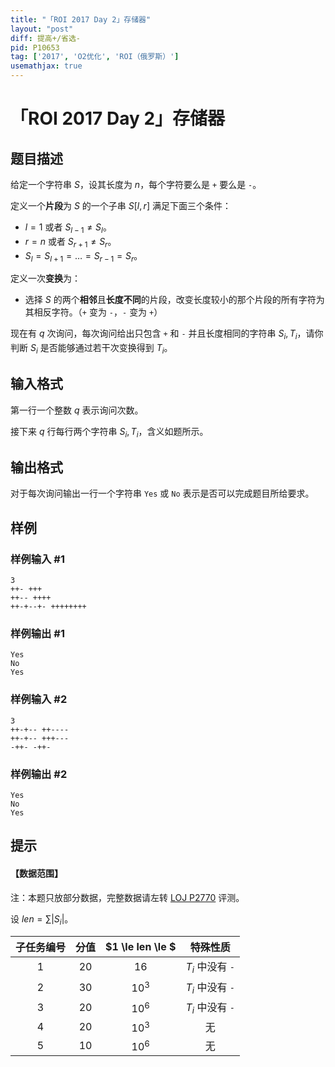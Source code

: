 ```yaml
---
title: "「ROI 2017 Day 2」存储器"
layout: "post"
diff: 提高+/省选-
pid: P10653
tag: ['2017', 'O2优化', 'ROI（俄罗斯）']
usemathjax: true
---
```


# 「ROI 2017 Day 2」存储器
## 题目描述

给定一个字符串 $S$，设其长度为 $n$，每个字符要么是 `+` 要么是 `-`。

定义一个**片段**为 $S$ 的一个子串 $S[l,r]$ 满足下面三个条件：

- $l=1$ 或者 $S_{l-1} \ne S_l$。
- $r=n$ 或者 $S_{r+1} \ne S_r$。
- $S_l=S_{l+1}=\dots=S_{r-1}=S_r$。

定义一次**变换**为：

- 选择 $S$ 的两个**相邻**且**长度不同**的片段，改变长度较小的那个片段的所有字符为其相反字符。（`+` 变为 `-`，`-` 变为 `+`）

现在有 $q$ 次询问，每次询问给出只包含 `+` 和 `-` 并且长度相同的字符串 $S_i,T_i$，请你判断 $S_i$ 是否能够通过若干次变换得到 $T_i$。
## 输入格式

第一行一个整数 $q$ 表示询问次数。

接下来 $q$ 行每行两个字符串 $S_i,T_i$，含义如题所示。
## 输出格式

对于每次询问输出一行一个字符串 `Yes` 或 `No` 表示是否可以完成题目所给要求。
## 样例

### 样例输入 #1
```
3
++- +++
++-- ++++
++-+--+- ++++++++
```
### 样例输出 #1
```
Yes
No
Yes
```
### 样例输入 #2
```
3
++-+-- ++----
++-+-- +++---
-++- -++-
```
### 样例输出 #2
```
Yes
No
Yes
```
## 提示

#### 【数据范围】

注：本题只放部分数据，完整数据请左转 [LOJ P2770](https://loj.ac/p/2770) 评测。

设 $len=\sum |S_i|$。

| 子任务编号 | 分值 | $1 \le len \le $ | 特殊性质 |
| :-----------: | :-----------: | :-----------: | :-----------: |
| $1$ | $20$ | $16$ | $T_i$ 中没有 `-` |
| $2$ | $30$ | $10^3$ | $T_i$ 中没有 `-` |
| $3$ | $20$ | $10^6$ | $T_i$ 中没有 `-` |
| $4$ | $20$ | $10^3$ | 无 |
| $5$ | $10$ | $10^6$ | 无 |
